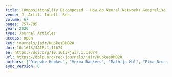 ```yaml
---
title: Compositionality Decomposed - How do Neural Networks Generalise?
venue: J. Artif. Intell. Res.
volume: 67
pages: 757-795
year: 2020
type: Journal Articles
access: open
key: journals/jair/HupkesDMB20
doi: 10.1613/JAIR.1.11674
ee: https://doi.org/10.1613/jair.1.11674
url: https://dblp.org/rec/journals/jair/HupkesDMB20
authors: ["Dieuwke Hupkes", "Verna Dankers", "Mathijs Mul", "Elia Bruni"]
sync_version: 0
---
```

